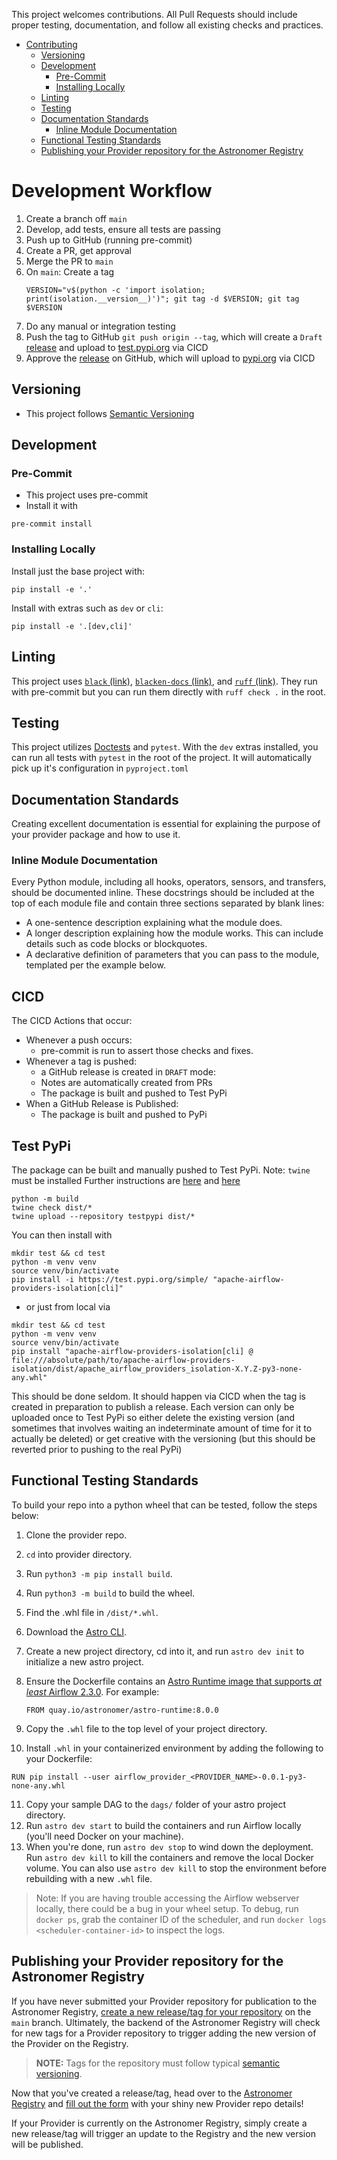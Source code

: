 This project welcomes contributions. All Pull Requests should include proper testing, documentation, and follow all
existing checks and practices.

<!-- TOC -->

* [Contributing](#contributing)
    * [Versioning](#versioning)
    * [Development](#development)
        * [Pre-Commit](#pre-commit)
        * [Installing Locally](#installing-locally)
    * [Linting](#linting)
    * [Testing](#testing)
    * [Documentation Standards](#documentation-standards)
        * [Inline Module Documentation](#inline-module-documentation)
    * [Functional Testing Standards](#functional-testing-standards)
    * [Publishing your Provider repository for the Astronomer Registry](#publishing-your-provider-repository-for-the-astronomer-registry)

<!-- TOC -->

# Development Workflow

1. Create a branch off `main`
2. Develop, add tests, ensure all tests are passing
3. Push up to GitHub (running pre-commit)
4. Create a PR, get approval
5. Merge the PR to `main`
6. On `main`: Create a tag
    ```shell
    VERSION="v$(python -c 'import isolation; print(isolation.__version__)')"; git tag -d $VERSION; git tag $VERSION
    ```
7. Do any manual or integration testing
8. Push the tag to GitHub `git push origin --tag`, which will create
   a `Draft` [release](https://github.com/astronomer/apache-airflow-providers-isolation/releases) and upload
   to [test.pypi.org](https://test.pypi.org/project/apache-airflow-providers-isolation/) via CICD
9. Approve the [release](https://github.com/astronomer/apache-airflow-providers-isolation/releases) on GitHub, which
   will upload to [pypi.org](https://pypi.org/project/apache-airflow-providers-isolation/) via CICD

## Versioning

- This project follows [Semantic Versioning](https://semver.org/)

## Development

### Pre-Commit

- This project uses pre-commit
- Install it with

```shell
pre-commit install
```

### Installing Locally

Install just the base project with:

```shell
pip install -e '.'
```

Install with extras such as `dev` or `cli`:

```shell
pip install -e '.[dev,cli]'
```

## Linting

This project
uses [`black` (link)](https://black.readthedocs.io/en/stable/), [`blacken-docs` (link)](https://github.com/adamchainz/blacken-docs),
and [`ruff` (link)](https://beta.ruff.rs/). They run with pre-commit but you can run them directly with `ruff check .`
in the root.

## Testing

This project utilizes [Doctests](https://docs.python.org/3/library/doctest.html) and `pytest`.
With the `dev` extras installed, you can run all tests with `pytest` in the root of the project. It will automatically
pick up it's configuration in `pyproject.toml`

## Documentation Standards

Creating excellent documentation is essential for explaining the purpose of your provider package and how to use it.

### Inline Module Documentation

Every Python module, including all hooks, operators, sensors, and transfers, should be documented inline. These
docstrings should be included at the top of each module file and contain three sections separated by blank lines:

- A one-sentence description explaining what the module does.
- A longer description explaining how the module works. This can include details such as code blocks or blockquotes.
- A declarative definition of parameters that you can pass to the module, templated per the example below.

## CICD

The CICD Actions that occur:

- Whenever a push occurs:
    - pre-commit is run to assert those checks and fixes.
- Whenever a tag is pushed:
    - a GitHub release is created in `DRAFT` mode:
    - Notes are automatically created from PRs
    - The package is built and pushed to Test PyPi
- When a GitHub Release is Published:
    - The package is built and pushed to PyPi

## Test PyPi

The package can be built and manually pushed to Test PyPi.
Note: `twine` must be installed
Further instructions are [here](https://packaging.python.org/en/latest/specifications/pypirc/#the-pypirc-file)
and [here](https://packaging.python.org/en/latest/guides/using-testpypi/)

```shell
python -m build
twine check dist/*
twine upload --repository testpypi dist/*
```

You can then install with

```shell
mkdir test && cd test
python -m venv venv
source venv/bin/activate
pip install -i https://test.pypi.org/simple/ "apache-airflow-providers-isolation[cli]"
```

- or just from local via

```shell
mkdir test && cd test
python -m venv venv
source venv/bin/activate
pip install "apache-airflow-providers-isolation[cli] @ file:///absolute/path/to/apache-airflow-providers-isolation/dist/apache_airflow_providers_isolation-X.Y.Z-py3-none-any.whl"
```

This should be done seldom. It should happen via CICD when the tag is created in preparation to publish a release.
Each version can only be uploaded once to Test PyPi so either delete the existing version (and sometimes that involves
waiting an indeterminate amount of time for it to actually be deleted) or get creative with the versioning (but this
should be reverted prior to pushing to the real PyPi)

## Functional Testing Standards

To build your repo into a python wheel that can be tested, follow the steps below:

1. Clone the provider repo.
2. `cd` into provider directory.
3. Run `python3 -m pip install build`.
4. Run `python3 -m build` to build the wheel.
5. Find the .whl file in `/dist/*.whl`.
6. Download the [Astro CLI](https://github.com/astronomer/astro-cli).
7. Create a new project directory, cd into it, and run `astro dev init` to initialize a new astro project.
8. Ensure the Dockerfile contains an [Astro Runtime image that supports _at
   least_ Airflow 2.3.0](https://docs.astronomer.io/astro/runtime-release-notes). For example:

   ```
   FROM quay.io/astronomer/astro-runtime:8.0.0
   ```

9. Copy the `.whl` file to the top level of your project directory.
10. Install `.whl` in your containerized environment by adding the following to your Dockerfile:

```
RUN pip install --user airflow_provider_<PROVIDER_NAME>-0.0.1-py3-none-any.whl
```

11. Copy your sample DAG to the `dags/` folder of your astro project directory.
12. Run `astro dev start` to build the containers and run Airflow locally (you'll need Docker on your machine).
13. When you're done, run `astro dev stop` to wind down the deployment. Run `astro dev kill` to kill the containers and
    remove the local Docker volume. You can also use `astro dev kill` to stop the environment before rebuilding with a
    new `.whl` file.

> Note: If you are having trouble accessing the Airflow webserver locally, there could be a bug in your wheel setup. To
> debug, run `docker ps`, grab the container ID of the scheduler, and run `docker logs <scheduler-container-id>` to
> inspect the logs.

## Publishing your Provider repository for the Astronomer Registry

If you have never submitted your Provider repository for publication to the Astronomer
Registry, [create a new release/tag for your repository](https://docs.github.com/en/repositories/releasing-projects-on-github/managing-releases-in-a-repository)
on the `main` branch. Ultimately, the backend of the Astronomer Registry will check for new tags for a Provider
repository to trigger adding the new version of the Provider on the Registry.

> **NOTE:** Tags for the repository must follow typical [semantic versioning](https://semver.org/).

Now that you've created a release/tag, head over to the [Astronomer Registry](https://registry.astronomer.io)
and [fill out the form](https://registry.astronomer.io/publish) with your shiny new Provider repo details!

If your Provider is currently on the Astronomer Registry, simply create a new release/tag will trigger an update to the
Registry and the new version will be published.
